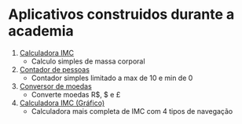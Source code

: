 # Aplicativos construidos durante a academia

1. [Calculadora IMC](./calculadora_imc/)
    - Calculo simples de massa corporal
2. [Contador de pessoas](./contador_de_pessoas/)
    - Contador simples limitado a max de 10 e min de 0
3. [Conversor de moedas](./conversor_moedas/)
    - Converte moedas R$, $ e £
4. [Calculadora IMC (Gráfico)](./calcular_imc/)
    - Calculadora mais completa de IMC com 4 tipos de navegação